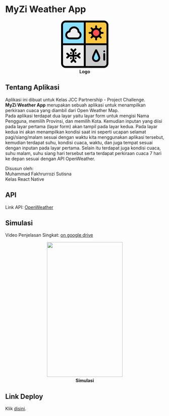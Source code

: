 # MyZi Weather App
<p align="center">
  <img src="https://github.com/mfakhru/my-weather-app/blob/master/src/img/weather.png" width="150" height="150">
  <br>
  <b>Logo</b>
</p>

## Tentang Aplikasi
Aplikasi ini dibuat untuk Kelas JCC Partnership - Project Challenge.   
**MyZi Weather App** merupakan sebuah aplikasi untuk menampilkan perkiraan cuaca yang diambil dari Open Weather Map.  
Pada aplikasi terdapat dua layar yaitu layar form untuk mengisi Nama Pengguna, memilih Provinsi, dan memilih Kota.
Kemudian inputan yang diisi pada layar pertama (layar form) akan tampil pada layar kedua. 
Pada layar kedua ini akan menampilkan kondisi saat ini seperti ucapan selamat pagi/siang/malam sesuai dengan waktu kita menggunakan aplikasi tersebut, kemudian terdapat suhu, kondisi cuaca, waktu, dan juga tempat sesuai dengan inputan pada layar pertama. Selain itu terdapat juga kondisi cuaca, suhu malam, suhu siang hari tersebut serta terdapat perkiraan cuaca 7 hari ke depan sesuai dengan API OpenWeather.
   
Disusun oleh:   
Muhammad Fakhrurrozi Sutisna   
Kelas React Native

## API
Link API: [OpenWeather](https://openweathermap.org/api/one-call-api)

## Simulasi
Video Penjelasan Singkat: [on google drive](https://drive.google.com/drive/folders/1LYfKYmSRa9OZ6dLLi4m11uMgiNDBrYvq?usp=sharing)
<p align="center">
  <img src="https://github.com/mfakhru/my-weather-app/blob/master/output app/simulasi.gif" width="240" height="427">
  <br>
  <b>Simulasi</b>
</p>

## Link Deploy
Klik [disini](https://expo.dev/artifacts/0d108f37-0cbc-4955-8e53-ff639fb883ff).
